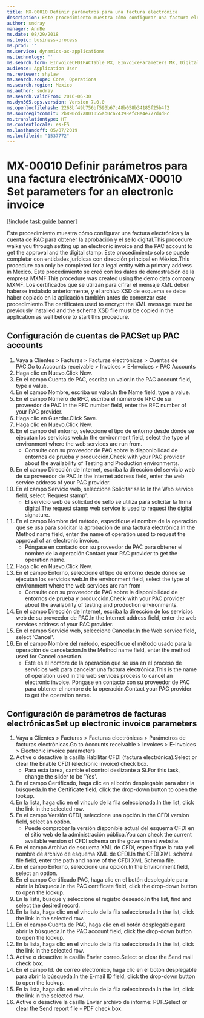 ```yaml
---
title: MX-00010 Definir parámetros para una factura electrónica
description: Este procedimiento muestra cómo configurar una factura electrónica y la cuenta de PAC para obtener la aprobación y el sello digital.
author: sndray
manager: AnnBe
ms.date: 08/29/2018
ms.topic: business-process
ms.prod: ''
ms.service: dynamics-ax-applications
ms.technology: ''
ms.search.form: EInvoiceCFDIPACTable_MX, EInvoiceParameters_MX, DigitalCertificateLookup
audience: Application User
ms.reviewer: shylaw
ms.search.scope: Core, Operations
ms.search.region: Mexico
ms.author: sndray
ms.search.validFrom: 2016-06-30
ms.dyn365.ops.version: Version 7.0.0
ms.openlocfilehash: 2268bf49b756bf593b67c48b058b34185f25b4f2
ms.sourcegitcommit: 2b890cd7a801055ab0ca24398efc8e4e777d4d8c
ms.translationtype: HT
ms.contentlocale: es-ES
ms.lasthandoff: 05/07/2019
ms.locfileid: "1537772"
---
```

# <a name="mx-00010-set-parameters-for-an-electronic-invoice"></a><span data-ttu-id="c3a32-103">MX-00010 Definir parámetros para una factura electrónica</span><span class="sxs-lookup"><span data-stu-id="c3a32-103">MX-00010 Set parameters for an electronic invoice</span></span>

[!include [task guide banner](../../includes/task-guide-banner.md)]

<span data-ttu-id="c3a32-104">Este procedimiento muestra cómo configurar una factura electrónica y la cuenta de PAC para obtener la aprobación y el sello digital.</span><span class="sxs-lookup"><span data-stu-id="c3a32-104">This procedure walks you through setting up an electronic invoice and the PAC account to get the approval and the digital stamp.</span></span> <span data-ttu-id="c3a32-105">Este procedimiento solo se puede completar con entidades jurídicas con dirección principal en México.</span><span class="sxs-lookup"><span data-stu-id="c3a32-105">This procedure can only be completed for a legal entity with a primary address in Mexico.</span></span> <span data-ttu-id="c3a32-106">Este procedimiento se creó con los datos de demostración de la empresa MXMF.</span><span class="sxs-lookup"><span data-stu-id="c3a32-106">This procedure was created using the demo data company MXMF.</span></span> <span data-ttu-id="c3a32-107">Los certificados que se utilizan para cifrar el mensaje XML deben haberse instalado anteriormente, y el archivo XSD de esquema se debe haber copiado en la aplicación también antes de comenzar este procedimiento.</span><span class="sxs-lookup"><span data-stu-id="c3a32-107">The certificates used to encrypt the XML message must be previously installed and the schema XSD file must be copied in the application as well before to start this procedure.</span></span>


## <a name="set-up-pac-accounts"></a><span data-ttu-id="c3a32-108">Configuración de cuentas de PAC</span><span class="sxs-lookup"><span data-stu-id="c3a32-108">Set up PAC accounts</span></span>
1. <span data-ttu-id="c3a32-109">Vaya a Clientes > Facturas > Facturas electrónicas > Cuentas de PAC.</span><span class="sxs-lookup"><span data-stu-id="c3a32-109">Go to Accounts receivable > Invoices > E-Invoices > PAC Accounts</span></span>
2. <span data-ttu-id="c3a32-110">Haga clic en Nuevo.</span><span class="sxs-lookup"><span data-stu-id="c3a32-110">Click New.</span></span>
3. <span data-ttu-id="c3a32-111">En el campo Cuenta de PAC, escriba un valor.</span><span class="sxs-lookup"><span data-stu-id="c3a32-111">In the PAC account field, type a value.</span></span>
4. <span data-ttu-id="c3a32-112">En el campo Nombre, escriba un valor.</span><span class="sxs-lookup"><span data-stu-id="c3a32-112">In the Name field, type a value.</span></span>
5. <span data-ttu-id="c3a32-113">En el campo Número de RFC, escriba el número de RFC de su proveedor de PAC.</span><span class="sxs-lookup"><span data-stu-id="c3a32-113">In the RFC number field, enter the RFC number of your PAC provider.</span></span>
6. <span data-ttu-id="c3a32-114">Haga clic en Guardar.</span><span class="sxs-lookup"><span data-stu-id="c3a32-114">Click Save.</span></span>
7. <span data-ttu-id="c3a32-115">Haga clic en Nuevo.</span><span class="sxs-lookup"><span data-stu-id="c3a32-115">Click New.</span></span>
8. <span data-ttu-id="c3a32-116">En el campo del entorno, seleccione el tipo de entorno desde dónde se ejecutan los servicios web.</span><span class="sxs-lookup"><span data-stu-id="c3a32-116">In the environment field, select the type of environment where the web services are run from.</span></span>
    * <span data-ttu-id="c3a32-117">Consulte con su proveedor de PAC sobre la disponibilidad de entornos de prueba y producción.</span><span class="sxs-lookup"><span data-stu-id="c3a32-117">Check with your PAC provider about the availability of Testing and Production environments.</span></span>  
9. <span data-ttu-id="c3a32-118">En el campo Dirección de Internet, escriba la dirección del servicio web de su proveedor de PAC.</span><span class="sxs-lookup"><span data-stu-id="c3a32-118">In the Internet address field, enter the web service address of your PAC provider.</span></span>
10. <span data-ttu-id="c3a32-119">En el campo Servicio web, seleccione Solicitar sello.</span><span class="sxs-lookup"><span data-stu-id="c3a32-119">In the Web service field, select 'Request stamp'.</span></span>
    * <span data-ttu-id="c3a32-120">El servicio web de solicitud de sello se utiliza para solicitar la firma digital.</span><span class="sxs-lookup"><span data-stu-id="c3a32-120">The request stamp web service is used to request the digital signature.</span></span>  
11. <span data-ttu-id="c3a32-121">En el campo Nombre del método, especifique el nombre de la operación que se usa para solicitar la aprobación de una factura electrónica.</span><span class="sxs-lookup"><span data-stu-id="c3a32-121">In the Method name field, enter the name of operation used to request the approval of an electronic invoice.</span></span>
    * <span data-ttu-id="c3a32-122">Póngase en contacto con su proveedor de PAC para obtener el nombre de la operación.</span><span class="sxs-lookup"><span data-stu-id="c3a32-122">Contact your PAC provider to get the operation name.</span></span>  
12. <span data-ttu-id="c3a32-123">Haga clic en Nuevo.</span><span class="sxs-lookup"><span data-stu-id="c3a32-123">Click New.</span></span>
13. <span data-ttu-id="c3a32-124">En el campo Entorno, seleccione el tipo de entorno desde dónde se ejecutan los servicios web.</span><span class="sxs-lookup"><span data-stu-id="c3a32-124">In the environment field, select the type of environment where the web services are ran from</span></span>
    * <span data-ttu-id="c3a32-125">Consulte con su proveedor de PAC sobre la disponibilidad de entornos de prueba y producción.</span><span class="sxs-lookup"><span data-stu-id="c3a32-125">Check with your PAC provider about the availability of testing and production environments.</span></span>  
14. <span data-ttu-id="c3a32-126">En el campo Dirección de Internet, escriba la dirección de los servicios web de su proveedor de PAC.</span><span class="sxs-lookup"><span data-stu-id="c3a32-126">In the Internet address field, enter the web services address of your PAC provider.</span></span>
15. <span data-ttu-id="c3a32-127">En el campo Servicio web, seleccione Cancelar.</span><span class="sxs-lookup"><span data-stu-id="c3a32-127">In the Web service field, select 'Cancel'.</span></span>
16. <span data-ttu-id="c3a32-128">En el campo Nombre del método, especifique el método usado para la operación de cancelación.</span><span class="sxs-lookup"><span data-stu-id="c3a32-128">In the Method name field, enter the method used for Cancel operation.</span></span>
    * <span data-ttu-id="c3a32-129">Este es el nombre de la operación que se usa en el proceso de servicios web para cancelar una factura electrónica.</span><span class="sxs-lookup"><span data-stu-id="c3a32-129">This is the name of operation used in the web services process to cancel an electronic invoice.</span></span> <span data-ttu-id="c3a32-130">Póngase en contacto con su proveedor de PAC para obtener el nombre de la operación.</span><span class="sxs-lookup"><span data-stu-id="c3a32-130">Contact your PAC provider to get the operation name.</span></span>  

## <a name="set-up-electronic-invoice-parameters"></a><span data-ttu-id="c3a32-131">Configuración de parámetros de facturas electrónicas</span><span class="sxs-lookup"><span data-stu-id="c3a32-131">Set up electronic invoice parameters</span></span>
1. <span data-ttu-id="c3a32-132">Vaya a Clientes > Facturas > Facturas electrónicas > Parámetros de facturas electrónicas.</span><span class="sxs-lookup"><span data-stu-id="c3a32-132">Go to Accounts receivable > Invoices > E-Invoices > Electronic invoice parameters</span></span>
2. <span data-ttu-id="c3a32-133">Active o desactive la casilla Habilitar CFDI (factura electrónica).</span><span class="sxs-lookup"><span data-stu-id="c3a32-133">Select or clear the Enable CFDI (electronic invoice) check box.</span></span>
    * <span data-ttu-id="c3a32-134">Para esta tarea, cambie el control deslizante a Sí.</span><span class="sxs-lookup"><span data-stu-id="c3a32-134">For this task, change the slider to be 'Yes'.</span></span>  
3. <span data-ttu-id="c3a32-135">En el campo Certificado, haga clic en el botón desplegable para abrir la búsqueda.</span><span class="sxs-lookup"><span data-stu-id="c3a32-135">In the Certificate field, click the drop-down button to open the lookup.</span></span>
4. <span data-ttu-id="c3a32-136">En la lista, haga clic en el vínculo de la fila seleccionada.</span><span class="sxs-lookup"><span data-stu-id="c3a32-136">In the list, click the link in the selected row.</span></span>
5. <span data-ttu-id="c3a32-137">En el campo Versión CFDI, seleccione una opción.</span><span class="sxs-lookup"><span data-stu-id="c3a32-137">In the CFDI version field, select an option.</span></span>
    * <span data-ttu-id="c3a32-138">Puede comprobar la versión disponible actual del esquema CFDI en el sitio web de la administración pública.</span><span class="sxs-lookup"><span data-stu-id="c3a32-138">You can check the current available version of CFDI schema on the government website.</span></span>  
6. <span data-ttu-id="c3a32-139">En el campo Archivo de esquema XML de CFDI, especifique la ruta y el nombre de archivo de esquema XML de CFDI.</span><span class="sxs-lookup"><span data-stu-id="c3a32-139">In the CFDI XML schema file field, enter the path and name of the CFDI XML Schema file.</span></span>
7. <span data-ttu-id="c3a32-140">En el campo Entorno, seleccione una opción.</span><span class="sxs-lookup"><span data-stu-id="c3a32-140">In the Environment field, select an option.</span></span>
8. <span data-ttu-id="c3a32-141">En el campo Certificado PAC, haga clic en el botón desplegable para abrir la búsqueda.</span><span class="sxs-lookup"><span data-stu-id="c3a32-141">In the PAC certificate field, click the drop-down button to open the lookup.</span></span>
9. <span data-ttu-id="c3a32-142">En la lista, busque y seleccione el registro deseado.</span><span class="sxs-lookup"><span data-stu-id="c3a32-142">In the list, find and select the desired record.</span></span>
10. <span data-ttu-id="c3a32-143">En la lista, haga clic en el vínculo de la fila seleccionada.</span><span class="sxs-lookup"><span data-stu-id="c3a32-143">In the list, click the link in the selected row.</span></span>
11. <span data-ttu-id="c3a32-144">En el campo Cuenta de PAC, haga clic en el botón desplegable para abrir la búsqueda.</span><span class="sxs-lookup"><span data-stu-id="c3a32-144">In the PAC account field, click the drop-down button to open the lookup.</span></span>
12. <span data-ttu-id="c3a32-145">En la lista, haga clic en el vínculo de la fila seleccionada.</span><span class="sxs-lookup"><span data-stu-id="c3a32-145">In the list, click the link in the selected row.</span></span>
13. <span data-ttu-id="c3a32-146">Active o desactive la casilla Enviar correo.</span><span class="sxs-lookup"><span data-stu-id="c3a32-146">Select or clear the Send mail check box.</span></span>
14. <span data-ttu-id="c3a32-147">En el campo Id. de correo electrónico, haga clic en el botón desplegable para abrir la búsqueda.</span><span class="sxs-lookup"><span data-stu-id="c3a32-147">In the E-mail ID field, click the drop-down button to open the lookup.</span></span>
15. <span data-ttu-id="c3a32-148">En la lista, haga clic en el vínculo de la fila seleccionada.</span><span class="sxs-lookup"><span data-stu-id="c3a32-148">In the list, click the link in the selected row.</span></span>
16. <span data-ttu-id="c3a32-149">Active o desactive la casilla Enviar archivo de informe: PDF.</span><span class="sxs-lookup"><span data-stu-id="c3a32-149">Select or clear the Send report file - PDF check box.</span></span>


